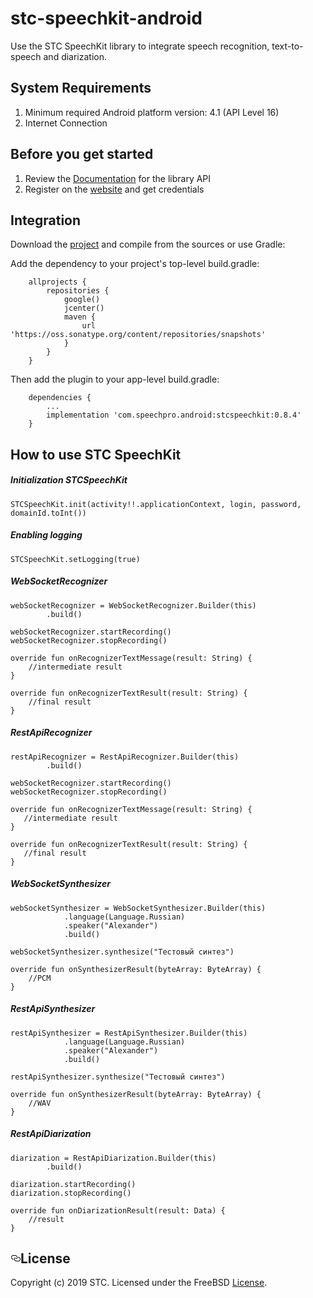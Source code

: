 # stc-speechkit-android
<p>Use the STC SpeechKit library to integrate speech recognition, text-to-speech and diarization.</p>
<h2>System Requirements</h2>
<ol>
<li>Minimum required Android platform version: 4.1 (API Level 16)</li>
<li>Internet Connection</li>
</ol>
<h2>Before you get started</h2>
<ol>
<li>Review the <a href="https://stc-voicekey.github.io/stc-speechkit-android/index.html" rel="nofollow">Documentation</a> for the library API</li>
<li>Register on the <a href="https://cp.speechpro.com/" rel="nofollow">website</a> and get credentials</li>
</ol>
<h2>Integration</h2>
<p>Download the <a href="https://github.com/STC-VoiceKey/stc-speechkit-android/" rel="nofollow">project</a> and compile from the sources or use Gradle:</p>
<p>Add the dependency to your project's top-level build.gradle:</p>

        allprojects {
            repositories {
                google()
                jcenter()
                maven {
                    url 'https://oss.sonatype.org/content/repositories/snapshots'
                }
            }
        }

<p>Then add the plugin to your app-level build.gradle:</p>

        dependencies {
            ...   
            implementation 'com.speechpro.android:stcspeechkit:0.8.4'
        }
        
<h2>How to use STC SpeechKit</h2>
<h5>Initialization&nbsp;STCSpeechKit</h5>

    STCSpeechKit.init(activity!!.applicationContext, login, password, domainId.toInt())
    
<h5>Enabling&nbsp;logging</h5>
    
    STCSpeechKit.setLogging(true)
    
<h5>WebSocketRecognizer</h5>

    webSocketRecognizer = WebSocketRecognizer.Builder(this)
            .build()
                   
    webSocketRecognizer.startRecording()
    webSocketRecognizer.stopRecording() 
        
    override fun onRecognizerTextMessage(result: String) {
        //intermediate result
    }
        
    override fun onRecognizerTextResult(result: String) {
        //final result
    }  
    
<h5>RestApiRecognizer</h5>

    restApiRecognizer = RestApiRecognizer.Builder(this)
            .build()
                      
    webSocketRecognizer.startRecording()
    webSocketRecognizer.stopRecording() 
           
    override fun onRecognizerTextMessage(result: String) {
       //intermediate result
    }
        
    override fun onRecognizerTextResult(result: String) {
       //final result
    }  
    
<h5>WebSocketSynthesizer</h5>

    webSocketSynthesizer = WebSocketSynthesizer.Builder(this)
                .language(Language.Russian)
                .speaker("Alexander")
                .build()
                
    webSocketSynthesizer.synthesize("Тестовый синтез")
               
    override fun onSynthesizerResult(byteArray: ByteArray) {
        //PCM
    }
    
<h5>RestApiSynthesizer</h5>

    restApiSynthesizer = RestApiSynthesizer.Builder(this)
                .language(Language.Russian)
                .speaker("Alexander")
                .build()
                
    restApiSynthesizer.synthesize("Тестовый синтез")
               
    override fun onSynthesizerResult(byteArray: ByteArray) {
        //WAV
    }
        
<h5>RestApiDiarization</h5>

    diarization = RestApiDiarization.Builder(this)
            .build()
            
    diarization.startRecording()
    diarization.stopRecording() 
                
    override fun onDiarizationResult(result: Data) {
        //result
    }
    
<h2><a id="user-content-license" class="anchor" aria-hidden="true" href="#license"><svg class="octicon octicon-link" viewBox="0 0 16 16" version="1.1" width="16" height="16" aria-hidden="true"><path fill-rule="evenodd" d="M4 9h1v1H4c-1.5 0-3-1.69-3-3.5S2.55 3 4 3h4c1.45 0 3 1.69 3 3.5 0 1.41-.91 2.72-2 3.25V8.59c.58-.45 1-1.27 1-2.09C10 5.22 8.98 4 8 4H4c-.98 0-2 1.22-2 2.5S3 9 4 9zm9-3h-1v1h1c1 0 2 1.22 2 2.5S13.98 12 13 12H9c-.98 0-2-1.22-2-2.5 0-.83.42-1.64 1-2.09V6.25c-1.09.53-2 1.84-2 3.25C6 11.31 7.55 13 9 13h4c1.45 0 3-1.69 3-3.5S14.5 6 13 6z"></path></svg></a>License</h2>
<p>Copyright (c) 2019 STC. Licensed under the FreeBSD <a href="https://onepass.tech/license-agreement.html" rel="nofollow">License</a>.</p>







